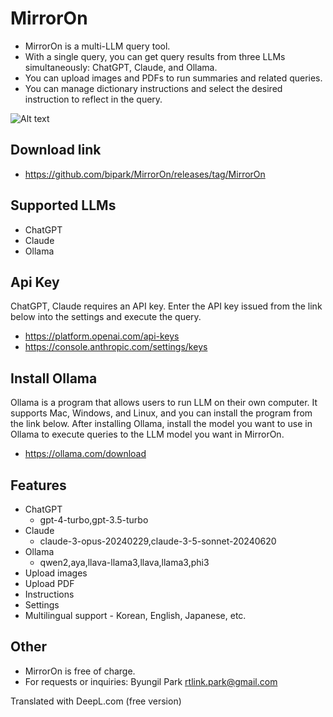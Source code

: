 # MirrorOn

* MirrorOn is a multi-LLM query tool.
* With a single query, you can get query results from three LLMs simultaneously: ChatGPT, Claude, and Ollama.
* You can upload images and PDFs to run summaries and related queries.
* You can manage dictionary instructions and select the desired instruction to reflect in the query.

![Alt text](https://crack-docs.s3.ap-northeast-2.amazonaws.com/escreen1.png)

## Download link
* <https://github.com/bipark/MirrorOn/releases/tag/MirrorOn>

## Supported LLMs
* ChatGPT
* Claude
* Ollama

## Api Key
ChatGPT, Claude requires an API key. Enter the API key issued from the link below into the settings and execute the query.
  * <https://platform.openai.com/api-keys>
  * <https://console.anthropic.com/settings/keys>
 
## Install Ollama
Ollama is a program that allows users to run LLM on their own computer. It supports Mac, Windows, and Linux, and you can install the program from the link below. After installing Ollama, install the model you want to use in Ollama to execute queries to the LLM model you want in MirrorOn.
  * <https://ollama.com/download>

## Features
* ChatGPT 
    * gpt-4-turbo,gpt-3.5-turbo
* Claude 
    * claude-3-opus-20240229,claude-3-5-sonnet-20240620
* Ollama 
    * qwen2,aya,llava-llama3,llava,llama3,phi3
* Upload images
* Upload PDF
* Instructions 
* Settings
* Multilingual support - Korean, English, Japanese, etc.

## Other
* MirrorOn is free of charge.
* For requests or inquiries: Byungil Park <rtlink.park@gmail.com> 

Translated with DeepL.com (free version)
